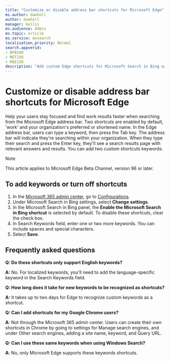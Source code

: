```yaml
---
title: "Customize or disable address bar shortcuts for Microsoft Edge"
ms.author: dawholl
author: dawholl
manager: kellis
ms.audience: Admin
ms.topic: article
ms.service: mssearch
localization_priority: Normal
search.appverid:
- BFB160
- MET150
- MOE150
description: "Add custom Edge shortcuts for Microsoft Search in Bing or turn off these shortcuts for your organization"
---
```

# Customize or disable address bar shortcuts for Microsoft Edge

Help your users stay focused and find work results faster when searching from the Microsoft Edge address bar. Two shortcuts are enabled by default, 'work' and your organization's preferred or shortened name. In the Edge address bar, users can type a keyword, then press the Tab key. The address bar will indicate they're searching within your organization. When they type their search and press the Enter key, they'll see a search results page with relevant answers and results. You can add two custom shortcuts keywords.

> [!NOTE]
> This article applies to Microsoft Edge Beta Channel, version 96 or later.

## To add keywords or turn off shortcuts

1. In the [Microsoft 365 admin center](https://admin.microsoft.com), go to [Configurations](https://admin.microsoft.com/Adminportal/Home#/MicrosoftSearch/configurations).
2. Under Microsoft Search in Bing settings, select **Change settings**.
3. In the Microsoft Search in Bing panel, the **Enable the Microsoft Search in Bing shortcut** is selected by default. To disable these shortcuts, clear the check box.
4. In Search Keywords field, enter one or two more keywords. You can include spaces and special characters.
5. Select **Save**.

## Frequently asked questions

**Q: Do these shortcuts only support English keywords?**

**A:** No. For localized keywords, you'll need to add the language-specific keyword in the Search Keywords field.

**Q: How long does it take for new keywords to be recognized as shortcuts?**

**A:**  It takes up to two days for Edge to recognize custom keywords as a shortcut.

**Q: Can I add shortcuts for my Google Chrome users?**

**A**: Not through the Microsoft 365 admin center. Users can create their own shortcuts in Chrome by going to settings for Manage search engines, and under Other search engines, adding a site name, keyword, and Query URL.

**Q: Can I use these same keywords when using Windows Search?**

**A**: No, only Microsoft Edge supports these keywords shortcuts.
